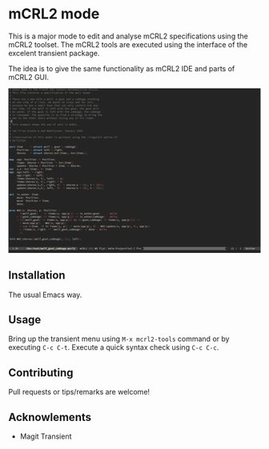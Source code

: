 # mCRL2 mode

This is a major mode to edit and analyse mCRL2 specifications using the mCRL2 toolset. The mCRL2 tools are executed using the interface of the excelent transient package.

The idea is to give the same functionality as mCRL2 IDE and parts of mCRL2 GUI.

![](gif/mcrl2-mode.gif)
## Installation

The usual Emacs way.

## Usage

Bring up the transient menu using `M-x mcrl2-tools` command or by executing `C-c C-t`.
Execute a quick syntax check using `C-c C-c`.

## Contributing
Pull requests or tips/remarks are welcome!

## Acknowlements
 - Magit Transient
